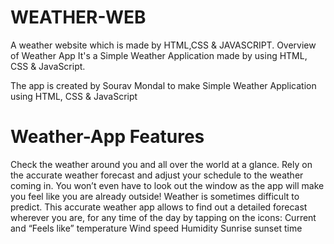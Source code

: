 # WEATHER-WEB
A weather website which is made by HTML,CSS &amp; JAVASCRIPT.
Overview of Weather App
It's a Simple Weather Application made by using HTML, CSS & JavaScript.

The app is created by Sourav Mondal to make Simple Weather Application using HTML, CSS & JavaScript


# Weather-App Features
Check the weather around you and all over the world at a glance. Rely on the accurate weather forecast and adjust your schedule to the weather coming in. You won’t even have to look out the window as the app will make you feel like you are already outside!
Weather is sometimes difficult to predict. This accurate weather app allows to find out a detailed forecast wherever you are, for any time of the day by tapping on the icons:
Current and “Feels like” 
temperature
Wind speed 
Humidity
Sunrise
sunset time





